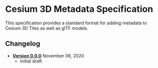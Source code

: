 # Cesium 3D Metadata Specification

This specification provides a standard format for adding metadata to Cesium 3D Tiles as well as glTF models.

## Changelog

* [**Version 0.0.0**](0.0.0/README.md) November 06, 2020
    * Initial draft